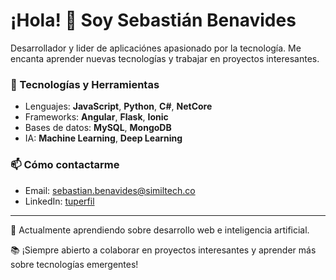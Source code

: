 # ¡Hola! 👋 Soy Sebastián Benavides

Desarrollador y lider de aplicaciónes apasionado por la tecnología. Me encanta aprender nuevas tecnologías y trabajar en proyectos interesantes.

### 🔧 Tecnologías y Herramientas
- Lenguajes: **JavaScript**, **Python**, **C#**, **NetCore**
- Frameworks: **Angular**, **Flask**, **Ionic**
- Bases de datos: **MySQL**, **MongoDB**
- IA: **Machine Learning**, **Deep Learning**

### 📫 Cómo contactarme
- Email: [sebastian.benavides@similtech.co](mailto:sebastian.benavides@similtech.co)
- LinkedIn: [tuperfil](https://linkedin.com/in/sebastian-benavides-1b03161a2/)

---

🌱 Actualmente aprendiendo sobre desarrollo web e inteligencia artificial.

📚 ¡Siempre abierto a colaborar en proyectos interesantes y aprender más sobre tecnologías emergentes!
